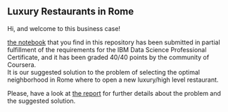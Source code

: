 ## Luxury Restaurants in Rome  

Hi, and welcome to this business case!  

[the notebook](https://github.com/andrea-dm/Luxury-Restaurants-in-Rome/blob/master/solution.ipynb) that you find in this repository has been submitted in partial fulfillment of the requirements for the IBM Data Science Professional Certificate, and it has been graded 40/40 points by the community of Coursera.  
It is our suggested solution to the problem of selecting the optimal neighborhood in Rome where to open a new luxury/high level restaurant.

Please, have a look at [the report](https://github.com/andrea-dm/Luxury-Restaurants-in-Rome/blob/master/report.md) for further details about the problem and the suggested solution. 

